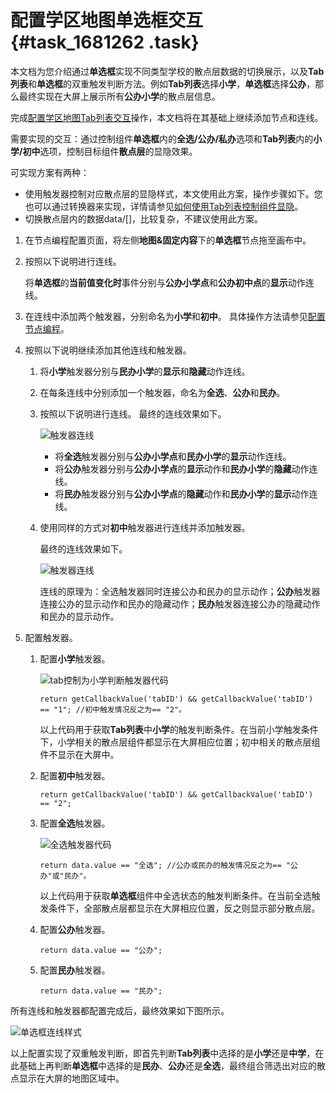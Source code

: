 # 配置学区地图单选框交互 {#task_1681262 .task}

本文档为您介绍通过**单选框**实现不同类型学校的散点层数据的切换展示，以及**Tab列表**和**单选框**的双重触发判断方法。例如**Tab列表**选择**小学**，**单选框**选择**公办**，那么最终实现在大屏上展示所有**公办小学**的散点层信息。

完成[配置学区地图Tab列表交互](cn.zh-CN/最佳实践/使用DataV节点编程搭建交互式学区地图大屏教程/配置学区地图节点编程交互/配置学区地图Tab列表交互.md#)操作，本文档将在其基础上继续添加节点和连线。

需要实现的交互：通过控制组件**单选框**内的**全选/公办/私办**选项和**Tab列表**内的**小学/初中**选项，控制目标组件**散点层**的显隐效果。

可实现方案有两种：

-   使用触发器控制对应散点层的显隐样式，本文使用此方案，操作步骤如下。您也可以通过转换器来实现，详情请参见[如何使用Tab列表控制组件显隐](../../../../cn.zh-CN/节点编程使用说明/常见问题/如何使用Tab列表控制组件显隐.md#)。
-   切换散点层内的数据data/\[\]，比较复杂，不建议使用此方案。

1.  在节点编程配置页面，将左侧**地图&固定内容**下的**单选框**节点拖至画布中。
2.  按照以下说明进行连线。 

    将**单选框**的**当前值变化时**事件分别与**公办小学点**和**公办初中点**的**显示**动作连线。

3.  在连线中添加两个触发器，分别命名为**小学**和**初中**。 具体操作方法请参见[配置节点编程](../../../../cn.zh-CN/节点编程使用说明/配置节点编程.md#)。
4.  按照以下说明继续添加其他连线和触发器。 
    1.  将**小学**触发器分别与**民办小学**的**显示**和**隐藏**动作连线。
    2.  在每条连线中分别添加一个触发器，命名为**全选**、**公办**和**民办**。
    3.  按照以下说明进行连线。 最终的连线效果如下。

        ![触发器连线](http://static-aliyun-doc.oss-cn-hangzhou.aliyuncs.com/assets/img/1332601/156592369055410_zh-CN.png)

        -   将**全选**触发器分别与**公办小学点**和**民办小学**的**显示**动作连线。
        -   将**公办**触发器分别与**公办小学点**的**显示**动作和**民办小学**的**隐藏**动作连线。
        -   将**民办**触发器分别与**公办小学点**的**隐藏**动作和**民办小学**的**显示**动作连线。
    4.  使用同样的方式对**初中**触发器进行连线并添加触发器。 

        最终的连线效果如下。

        ![触发器连线](http://static-aliyun-doc.oss-cn-hangzhou.aliyuncs.com/assets/img/1332601/156592369055411_zh-CN.png)

        连线的原理为：全选触发器同时连接公办和民办的显示动作；**公办**触发器连接公办的显示动作和民办的隐藏动作；**民办**触发器连接公办的隐藏动作和民办的显示动作。

5.  配置触发器。 
    1.  配置**小学**触发器。 

        ![tab控制为小学判断触发器代码](http://static-aliyun-doc.oss-cn-hangzhou.aliyuncs.com/assets/img/1240656/156592369054799_zh-CN.png)

        ``` {#codeblock_m20_o0y_fqr}
        return getCallbackValue('tabID') && getCallbackValue('tabID') == "1"; //初中触发情况反之为== "2"。
        ```

        以上代码用于获取**Tab列表**中**小学**的触发判断条件。在当前小学触发条件下，小学相关的散点层组件都显示在大屏相应位置；初中相关的散点层组件不显示在大屏中。

    2.  配置**初中**触发器。 

        ``` {#codeblock_xc9_1rc_tbd}
        return getCallbackValue('tabID') && getCallbackValue('tabID') == "2"; 
        ```

    3.  配置**全选**触发器。 

        ![全选触发器代码](http://static-aliyun-doc.oss-cn-hangzhou.aliyuncs.com/assets/img/1240656/156592369054801_zh-CN.png)

        ``` {#codeblock_d80_k81_kyh}
        return data.value == "全选"; //公办或民办的触发情况反之为== "公办"或"民办"。
        ```

        以上代码用于获取**单选框**组件中全选状态的触发判断条件。在当前全选触发条件下，全部散点层都显示在大屏相应位置，反之则显示部分散点层。

    4.  配置**公办**触发器。 

        ``` {#codeblock_g6e_qsm_cfk}
        return data.value == "公办"; 
        ```

    5.  配置**民办**触发器。 

        ``` {#codeblock_br0_ng0_h6f}
        return data.value == "民办"; 
        ```


所有连线和触发器都配置完成后，最终效果如下图所示。

![单选框连线样式](http://static-aliyun-doc.oss-cn-hangzhou.aliyuncs.com/assets/img/1240656/156592369154802_zh-CN.png)

以上配置实现了双重触发判断，即首先判断**Tab列表**中选择的是**小学**还是**中学**，在此基础上再判断**单选框**中选择的是**民办**、**公办**还是**全选**，最终组合筛选出对应的散点显示在大屏的地图区域中。


